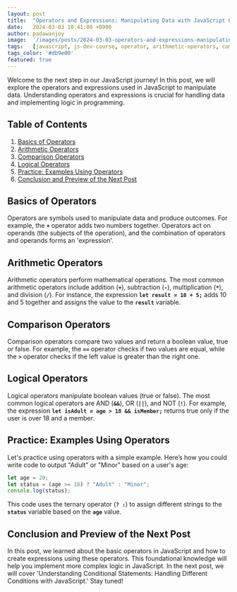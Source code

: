 ```yaml
---
layout: post
title:  "Operators and Expressions: Manipulating Data with JavaScript Operators"
date:   2024-03-03 10:41:00 +0900
author: padawanjoy
image:  '/images/posts/2024-03-03-operators-and-expressions-manipulating-data-with-javascript-operators/01.webp'
tags:   [javascript, js-dev-course, operator, arithmetic-operators, comparison-operators, logical-operators]
tags_color: '#db9e00'
featured: true
---
```

Welcome to the next step in our JavaScript journey! In this post, we will explore the operators and expressions used in JavaScript to manipulate data. Understanding operators and expressions is crucial for handling data and implementing logic in programming.

## Table of Contents
1. [Basics of Operators](#basics-of-operators)
2. [Arithmetic Operators](#arithmetic-operators)
3. [Comparison Operators](#comparison-operators)
4. [Logical Operators](#logical-operators)
5. [Practice: Examples Using Operators](#practice-examples-using-operators)
6. [Conclusion and Preview of the Next Post](#conclusion-and-preview-of-the-next-post)

## Basics of Operators
Operators are symbols used to manipulate data and produce outcomes. For example, the **`+`** operator adds two numbers together. Operators act on operands (the subjects of the operation), and the combination of operators and operands forms an 'expression'.

## Arithmetic Operators
Arithmetic operators perform mathematical operations. The most common arithmetic operators include addition (**`+`**), subtraction (**`-`**), multiplication (**`*`**), and division (**`/`**). For instance, the expression **`let result = 10 + 5;`** adds 10 and 5 together and assigns the value to the **`result`** variable.

## Comparison Operators
Comparison operators compare two values and return a boolean value, true or false. For example, the **`==`** operator checks if two values are equal, while the **`>`** operator checks if the left value is greater than the right one.

## Logical Operators
Logical operators manipulate boolean values (true or false). The most common logical operators are AND (**`&&`**), OR (**`||`**), and NOT (**`!`**). For example, the expression **`let isAdult = age > 18 && isMember;`** returns true only if the user is over 18 and a member.

## Practice: Examples Using Operators
Let's practice using operators with a simple example. Here’s how you could write code to output "Adult" or "Minor" based on a user's age:

```javascript
let age = 20;
let status = (age >= 18) ? "Adult" : "Minor";
console.log(status);
```

This code uses the ternary operator (**`? :`**) to assign different strings to the **`status`** variable based on the **`age`** value.

## Conclusion and Preview of the Next Post
In this post, we learned about the basic operators in JavaScript and how to create expressions using these operators. This foundational knowledge will help you implement more complex logic in JavaScript. In the next post, we will cover 'Understanding Conditional Statements: Handling Different Conditions with JavaScript.' Stay tuned!